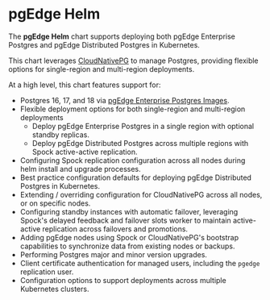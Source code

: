# pgEdge Helm

The **pgEdge Helm** chart supports deploying both pgEdge Enterprise Postgres and pgEdge Distributed Postgres in Kubernetes. 

This chart leverages [CloudNativePG](https://cloudnative-pg.io/) to manage Postgres, providing flexible options for single-region and multi-region deployments.

At a high level, this chart features support for:

- Postgres 16, 17, and 18 via [pgEdge Enterprise Postgres Images](https://github.com/pgEdge/postgres-images).
- Flexible deployment options for both single-region and multi-region deployments
    - Deploy pgEdge Enterprise Postgres in a single region with optional standby replicas.
    - Deploy pgEdge Distributed Postgres across multiple regions with Spock active-active replication.
- Configuring Spock replication configuration across all nodes during helm install and upgrade processes.
- Best practice configuration defaults for deploying pgEdge Distributed Postgres in Kubernetes.
- Extending / overriding configuration for CloudNativePG across all nodes, or on specific nodes.
- Configuring standby instances with automatic failover, leveraging Spock's delayed feedback and failover slots worker to maintain active-active replication across failovers and promotions.
- Adding pgEdge nodes using Spock or CloudNativePG's bootstrap capabilities to synchronize data from existing nodes or backups.
- Performing Postgres major and minor version upgrades.
- Client certificate authentication for managed users, including the `pgedge` replication user.
- Configuration options to support deployments across multiple Kubernetes clusters.